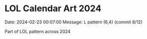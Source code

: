 # LOL Calendar Art 2024

Date: 2024-02-23 00:07:00
Message: L pattern (6,4) (commit 8/12)

Part of LOL pattern across 2024

